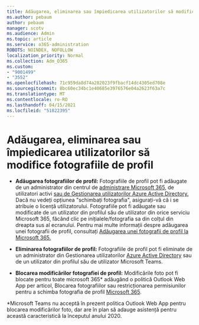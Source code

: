 ```yaml
---
title: Adăugarea, eliminarea sau împiedicarea utilizatorilor să modifice fotografiile de profil
ms.author: pebaum
author: pebaum
manager: scotv
ms.audience: Admin
ms.topic: article
ms.service: o365-administration
ROBOTS: NOINDEX, NOFOLLOW
localization_priority: Normal
ms.collection: Adm_O365
ms.custom:
- "9001499"
- "3552"
ms.openlocfilehash: 71c959da8d74a282023f9fbacf14dc4305ed708e
ms.sourcegitcommit: 8bc60ec34bc1e40685e3976576e04a2623f63a7c
ms.translationtype: MT
ms.contentlocale: ro-RO
ms.lasthandoff: 04/15/2021
ms.locfileid: "51822395"
---
```

# <a name="add-remove-or-prevent-users-from-changing-profile-photos"></a>Adăugarea, eliminarea sau împiedicarea utilizatorilor să modifice fotografiile de profil

- **Adăugarea fotografiilor de profil:** Fotografiile de profil pot fi adăugate de un administrator din centrul de [administrare Microsoft 365,](https://admin.microsoft.com/Adminportal/Home?source=applauncher#/users) de utilizatori activi [sau de Gestionarea utilizatorilor Azure Active Directory.](https://portal.azure.com/#blade/Microsoft_AAD_IAM/UsersManagementMenuBlade/AllUsers)  Dacă nu vedeți opțiunea "schimbați fotografia", asigurați-vă că i se atribuie o licență utilizatorului. Fotografiile pot fi adăugate sau modificate de un utilizator din profilul său de utilizator din orice serviciu Microsoft 365, făcând clic pe inițialele/fotografia sa din colțul din dreapta sus al ecranului. Pentru mai multe informații despre adăugarea unei fotografii de profil, consultați [Adăugarea unei fotografii de profil la Microsoft 365.](https://support.office.com/article/add-your-profile-photo-to-office-365-2eaf93fd-b3f1-43b9-9cdc-bdcd548435b7)

- **Eliminarea fotografiilor de profil:** Fotografiile de profil pot fi eliminate de un administrator din Gestionarea utilizatorilor [Azure Active Directory](https://portal.azure.com/#blade/Microsoft_AAD_IAM/UsersManagementMenuBlade/AllUsers) sau de un utilizator din profilul său de utilizator Microsoft Teams.

- **Blocarea modificărilor fotografiei de profil:** Modificările foto pot fi blocate pentru toate microsoft 365* adăugând o politică Outlook Web App per articol, Blocarea fotografiilor sau restricționarea permisiunilor pentru a schimba fotografia de profil [Microsoft 365](https://answers.microsoft.com/msoffice/forum/msoffice_o365admin-mso_dep365-mso_o365b/locking-photos-or-restricting-permissions-to/1d19ae4f-de5d-4c3d-a0ad-4b8b8ac32e3d).

*Microsoft Teams nu acceptă în prezent politica Outlook Web App pentru blocarea modificărilor foto, dar are în plan să adauge asistență pentru această caracteristică la începutul anului 2020.
